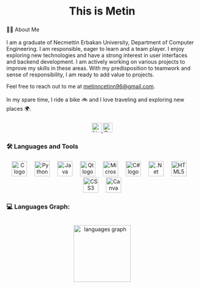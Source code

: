 <h1 align="center">This is Metin</h1>

###

<p align="left">👩‍💻  About Me <br><br>I am a graduate of Necmettin Erbakan University, Department of Computer Engineering. I am responsible, eager to learn and a team player. I enjoy exploring new technologies and have a strong interest in user interfaces and backend development. I am actively working on various projects to improve my skills in these areas.  With my predisposition to teamwork and sense of responsibility, I am ready to add value to projects.

Feel free to reach out to me at metinncetinn96@gmail.com.<br><br> In my spare time, I ride a bike 🚲️ and I love traveling and exploring new places 🌍. </p>

###

<div align="center">
  <a href="https://www.linkedin.com/in/metinn-cetinn" target="_blank">
    <img src="https://img.shields.io/static/v1?message=LinkedIn&logo=linkedin&label=&color=0077B5&logoColor=white&labelColor=&style=for-the-badge" height="25" alt="LinkedIn logo" />
  </a>
  <a href="mailto:metinncetinn96@gmail.com" target="_blank">
    <img src="https://img.shields.io/badge/Gmail-D14836?style=for-the-badge&logo=gmail&logoColor=white" height="25" alt="Outlook logo" />
  </a>
</div>

###

<h3 align="left">🛠 Languages and Tools</h3>

###

<div align="center">
  <img src="https://cdn.jsdelivr.net/gh/devicons/devicon/icons/c/c-original.svg" height="40" alt="C logo" />
  <img width="12" />
  <img src="https://cdn.jsdelivr.net/gh/devicons/devicon/icons/python/python-original-wordmark.svg" height="40" alt="Python logo" />
  <img width="12" />
  <img src="https://cdn.jsdelivr.net/gh/devicons/devicon/icons/java/java-original-wordmark.svg" height="40" alt="Java logo" />
  <img width="12" />
  <img src="https://cdn.jsdelivr.net/gh/devicons/devicon/icons/qt/qt-original.svg" height="40" alt="Qt logo" />
  <img width="12" />
  <img src="https://cdn.jsdelivr.net/gh/devicons/devicon/icons/microsoftsqlserver/microsoftsqlserver-plain-wordmark.svg" height="40" alt="Microsoft SQL Server logo" />
  <img width="12" />
  <img src="https://cdn.jsdelivr.net/gh/devicons/devicon/icons/csharp/csharp-original.svg" height="40" alt="C# logo" />
  <img width="12" />
  <img src="https://logos-world.net/wp-content/uploads/2022/01/NET-Framework-Logo.png" height="40" alt=".Net logo" />
  <img width="12" />
  <img src="https://cdn.jsdelivr.net/gh/devicons/devicon/icons/html5/html5-plain-wordmark.svg" height="40" alt="HTML5 logo" />
  <img width="12" />
  <img src="https://cdn.jsdelivr.net/gh/devicons/devicon/icons/css3/css3-plain-wordmark.svg" height="40" alt="CSS3 logo" />
  <img width="12" />
  <img src="https://cdn.jsdelivr.net/gh/devicons/devicon/icons/canva/canva-original.svg" height="40" alt="Canva logo" />
</div>

###
<h3 align="left">💻 Languages Graph:</h3>

<br clear="both">

<div align="center">
  <img src="https://github-readme-stats.vercel.app/api/top-langs?username=metinncetinn&locale=en&hide_title=false&layout=compact&card_width=320&langs_count=5&theme=dracula&hide_border=false&order=2" height="150" alt="languages graph" />
</div>
